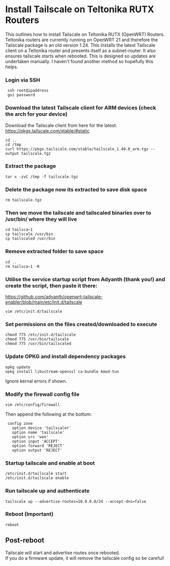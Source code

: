 # Install Tailscale on Teltonika RUTX Routers
This outlines how to install Tailscale on Teltonika RUTX (OpenWRT) Routers.
Teltonika routers are currently running on OpenWRT 21 and therefore the Tailscale package is an old version 1.24.
This installs the latest Tailscale client on a Teltonika router and presents itself as a subnet-router.  It also ensures tailscale starts when rebooted.
This is designed so updates are undertaken manually.
I haven't found another method so hopefully this helps.  


### Login via SSH
```
 ssh root@ipaddress
 gui password
 ```
  
### Download the latest Tailscale client for ARM devices (check the arch for your device)
  Download the Tailscale client from here for the latest: https://pkgs.tailscale.com/stable/#static
  ```
  cd .. 
  cd /tmp
  curl https://pkgs.tailscale.com/stable/tailscale_1.40.0_arm.tgz --output tailscale.tgz
  ```

### Extract the package
  ```
  tar x -zvC /tmp -f tailscale.tgz
  ```
 
### Delete the package now its extracted to save disk space
  ```
  rm tailscale.tgz
  ```

### Then we move the tailscale and tailscaled binaries over to /usr/bin/ where they will live
  ```
  cd tailsca~1
  cp tailscale /usr/bin
  cp tailscaled /usr/bin
  ```
  
### Remove extracted folder to save space
  ```
  cd ..
  rm tailsca~1 -R
  ```

### Utilise the service startup script from Adyanth (thank you!) and create the script, then paste it there:
  https://github.com/adyanth/openwrt-tailscale-enabler/blob/main/etc/init.d/tailscale
  ```
  vim /etc/init.d/tailscale
  ```

### Set permissions on the files created/downloaded to execute
  ```
  chmod 775 /etc/init.d/tailscale
  chmod 775 /usr/bin/tailscale
  chmod 775 /usr/bin/tailscaled
  ```

### Update OPKG and install dependency packages
  ```
  opkg update
  opkg install libustream-openssl ca-bundle kmod-tun
  ```
  Ignore kernal errors if shown.
  

### Modify the firewall config file
  ```
  vim /etc/config/firewall
  ```
  Then append the following at the bottom:
  
 ```
  config zone
    option device 'tailscale+'
    option name 'tailscale'
    option src 'wan'
    option input 'ACCEPT'
    option forward 'REJECT'
    option output 'REJECT'
 ```
    
### Startup tailscale and enable at boot
  ```
  /etc/init.d/tailscale start
  /etc/init.d/tailscale enable
  ```

### Run tailscale up and authenticate
  ```
  tailscale up --advertise-routes=10.0.0.0/24 --accept-dns=false  
  ```
### Reboot (Important)
  ```
  reboot
  ```
  
## Post-reboot
Tailscale will start and advertise routes once rebooted. </br>
If you do a firmware update, it will remove the tailscale config so be careful!
